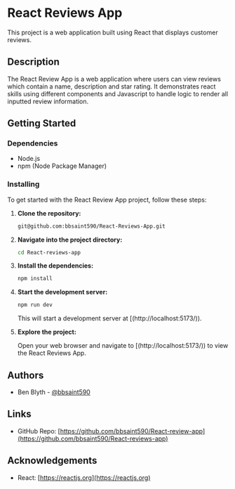 # React Reviews App

This project is a web application built using React that displays customer reviews. 

## Description

The React Review App is a web application where users can view reviews which contain a name, description and star rating. It demonstrates react skills using different components and Javascript to handle logic to render all inputted review information. 

## Getting Started

### Dependencies

- Node.js
- npm (Node Package Manager)

### Installing

To get started with the React Review App project, follow these steps:

1. **Clone the repository:**

    ```bash
    git@github.com:bbsaint590/React-Reviews-App.git
    ```

2. **Navigate into the project directory:**

    ```bash
    cd React-reviews-app
    ```

3. **Install the dependencies:**

    ```bash
    npm install
    ```
    
4. **Start the development server:**

    ```bash
    npm run dev
    ```
    This will start a development server at [(http://localhost:5173/)).

5. **Explore the project:**

    Open your web browser and navigate to [(http://localhost:5173/)) to view the React Reviews App.

## Authors

- Ben Blyth - [@bbsaint590](https://github.com/bbsaint590)

## Links

- GitHub Repo: [https://github.com/bbsaint590/React-review-app](https://github.com/bbsaint590/React-reviews-app)

## Acknowledgements

- React: [https://reactjs.org](https://reactjs.org)
